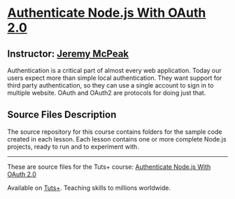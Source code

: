 # [Authenticate Node.js With OAuth 2.0][published url]
## Instructor: [Jeremy McPeak][instructor url]


Authentication is a critical part of almost every web application. Today our users expect more than simple local authentication. They want support for third party authentication, so they can use a single account to sign in to multiple website. OAuth and OAuth2 are protocols for doing just that.

## Source Files Description

The source repository for this course contains folders for the sample code created in each lesson. Each lesson contains one or more complete Node.js  projects, ready to run and to experiment with.


------

These are source files for the Tuts+ course: [Authenticate Node.js With OAuth 2.0][published url]

Available on [Tuts+](https://tutsplus.com). Teaching skills to millions worldwide.

[published url]: https://code.tutsplus.com/courses/authenticate-nodejs-with-oauth-20
[instructor url]: https://tutsplus.com/authors/jeremy-mcpeak
